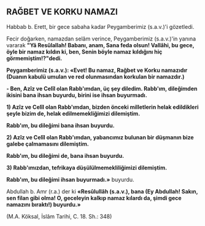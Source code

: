 ## RAĞBET VE KORKU NAMAZI

Habbab b. Erett, bir gece sabaha kadar Pey­gamberimiz (s.a.v.)'i gözetledi.

Fecir doğarken, namazdan selâm verince, Peygamberimiz (s.a.v.)'in yanına vararak **"Yâ Resûlallah! Babanı, anam, Sana feda olsun! Val­lâhi, bu gece, öyle bir namaz kıldın ki, ben, Senin böyle namaz kıldığını hiç görmemiştim!?"dedi.**

**Peygamberimiz (s.a.v.): «Evet! Bu namaz, Rağbet ve Korku namazıdır (Duanın kabulü umulan ve red olunmasından korkulan bir na­mazdır.)**

**- Ben, Azîz ve Celîl olan Rabb'ımdan, üç şey diledim. Rabb'ım, dileğimden ikisini bana ihsan buyurdu, birini ise ihsan buyurmadı.**

**1)  Azîz ve Celîl olan Rabb'ımdan, bizden önceki milletlerin helak edildikleri şeyle bizim de, helak edilmemekliğimizi dilemiştim.**

**Rabb'ım, bu dileğimi bana ihsan buyurdu.**

**2)  Azîz ve Celîl olan Rabb'ımdan, yaban­cımız bulunan bir düşmanın bize galebe çalmamasını dilemiştim.**

**Rabb'ım, bu dileğimi de, bana ihsan buyur­du.**

**3)   Rabb'ımızdan, tefrikaya düşülülmemekliliğimizi dilemiştim.**

**Rabb'ım, bu dileğimi ihsan buyurmadı.»** bu­yurdu.

Abdullah b. Amr (r.a.) der ki **«Resûlullâh (s.a.v.), bana (Ey Abdullah! Sakın, sen filan gi­bi olma! O, geceleyin kalkıp namaz kılardı da, şimdi gece namazını bıraktı!) buyurdu.»**

(M.A. Köksal, İslâm Tarihi, C. 18. Sh.: 348)
